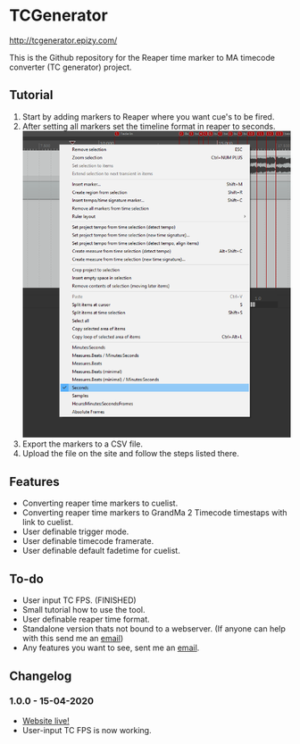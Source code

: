 # TCGenerator
http://tcgenerator.epizy.com/

This is the Github repository for the Reaper time marker to MA timecode converter (TC generator) project.
## Tutorial
1. Start by adding markers to Reaper where you want cue's to be fired.
2. After setting all markers set the timeline format in reaper to seconds.
![like this](/img/reaperTimeLine.PNG)
3. Export the markers to a CSV file.
4. Upload the file on the site and follow the steps listed there.

## Features
- Converting reaper time markers to cuelist.
- Converting reaper time markers to GrandMa 2 Timecode timestaps with link to cuelist.
- User definable trigger mode.
- User definable timecode framerate.
- User definable default fadetime for cuelist.

## To-do
  - User input TC FPS. (FINISHED)
  - Small tutorial how to use the tool.
  - User definable reaper time format.
  - Standalone version thats not bound to a webserver. (If anyone can help with this send me an [email](mailto:djdimi043@gmail.com))
  - Any features you want to see, sent me an [email](mailto:djdimi043@gmail.com).

## Changelog
### 1.0.0 - 15-04-2020
- [Website live!](http://tcgenerator.epizy.com/)
- User-input TC FPS is now working.
